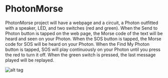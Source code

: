 # PhotonMorse
PhotonMorse project will have a webpage and a circuit, a Photon outfitted with a speaker, LED, and two switches (red and green). When the Send to Photon button is tapped on the web page, the Morse code of the text will be heard and seen on your Photon. When the SOS button is tapped, the Morse code for SOS will be heard on your Photon. When the Find My Photon button is tapped, SOS will play continuously on your Photon until you press the red to turn it off. When the green switch is pressed, the last message played will be replayed.

![alt tag](https://raw.githubusercontent.com/mathuronit/PhotonMorse/images/website_screenshot.png)
